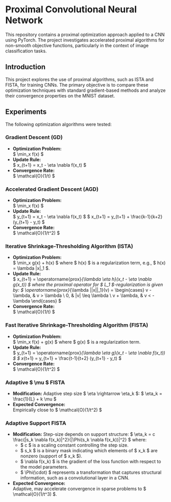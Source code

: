 # Proximal Convolutional Neural Network

This repository contains a proximal optimization approach applied to a CNN using PyTorch. The project investigates accelerated proximal algorithms for non-smooth objective functions, particularly in the context of image classification tasks.

## Introduction
This project explores the use of proximal algorithms, such as ISTA and FISTA, for training CNNs. The primary objective is to compare these optimization techniques with standard gradient-based methods and analyze their convergence properties on the MNIST dataset.

## Experiments
The following optimization algorithms were tested:
### Gradient Descent (GD)
- **Optimization Problem:**  
  $
  \min_x f(x)
  $
- **Update Rule:**  
  $
  x_{t+1} = x_t - \eta \nabla f(x_t)
  $
- **Convergence Rate:**  
  $ \mathcal{O}(1/t) $

### Accelerated Gradient Descent (AGD)
- **Optimization Problem:**  
  $
  \min_x f(x)
  $
- **Update Rule:**  
  $
  y_{t+1} = x_t - \eta \nabla f(x_t)
  $
  $
  x_{t+1} = y_{t+1} + \frac{k-1}{k+2} (y_{t+1} - y_t)
  $
- **Convergence Rate:**  
  $ \mathcal{O}(1/t^2) $

### Iterative Shrinkage-Thresholding Algorithm (ISTA)
- **Optimization Problem:**  
  $
  \min_x g(x) + h(x)
  $
  where $ h(x) $ is a regularization term, e.g., $ h(x) = \lambda \|x\|_1 $.
- **Update Rule:**  
  $
  x_{t+1} = \operatorname{prox}_{\lambda \eta h}(x_t - \eta \nabla g(x_t))
  $
  where the proximal operator for $ L_1 $-regularization is given by:
  $
  \operatorname{prox}_{\lambda ||x||_1}(v) = 
  \begin{cases}
    v - \lambda, & v > \lambda \\
    0, & |v| \leq \lambda \\
    v + \lambda, & v < -\lambda
  \end{cases}
  $
- **Convergence Rate:**  
  $ \mathcal{O}(1/t) $

### Fast Iterative Shrinkage-Thresholding Algorithm (FISTA)
- **Optimization Problem:**  
  $
  \min_x f(x) + g(x)
  $
  where $ g(x) $ is a regularization term.
- **Update Rule:**  
  $
  y_{t+1} = \operatorname{prox}_{\lambda \eta g}(x_t - \eta \nabla f(x_t))
  $
  $
  x_{t+1} = y_{t+1} + \frac{t-1}{t+2} (y_{t+1} - y_t)
  $
- **Convergence Rate:**  
  $ \mathcal{O}(1/t^2) $

### Adaptive $ \mu $ FISTA
- **Modification:** Adaptive step size $ \eta \rightarrow \eta_k $:
  $
  \eta_k = \frac{1}{L} + k \mu
  $
- **Expected Convergence:**  
  Empirically close to $ \mathcal{O}(1/t^2) $

### Adaptive Support FISTA
- **Modification:** Step-size depends on support structure:
  $
  \eta_k = c \frac{\|s_k \nabla f(x_k)\|^2}{\|\Phi(s_k \nabla f(x_k))\|^2}
  $
  where:
  - $ c $ is a scaling constant controlling the step size.
  - $ s_k $ is a binary mask indicating which elements of $ x_k $ are nonzero (support of $ x_k $).
  - $ \nabla f(x_k) $ is the gradient of the loss function with respect to the model parameters.
  - $ \Phi(\cdot) $ represents a transformation that captures structural information, such as a convolutional layer in a CNN.
- **Expected Convergence:**  
  Adaptive, may accelerate convergence in sparse problems to $ \mathcal{O}(1/t^3) $.

